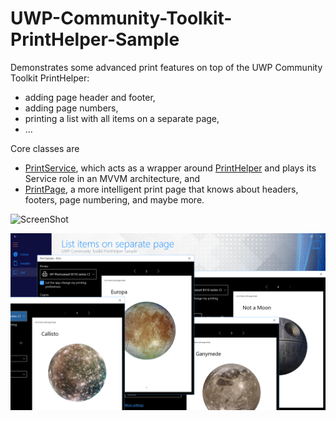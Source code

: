 # UWP-Community-Toolkit-PrintHelper-Sample
Demonstrates some advanced print features on top of the UWP Community Toolkit PrintHelper:

* adding page header and footer,
* adding page numbers,
* printing a list with all items on a separate page,
* ...

Core classes are
* [PrintService](https://github.com/XamlBrewer/UWP-Community-Toolkit-PrintHelper-Sample/blob/master/XamlBrewer.Uwp.ToolkitPrintHelperSample/Services/Printing/PrintService.cs), which acts as a wrapper around [PrintHelper](https://github.com/Microsoft/UWPCommunityToolkit/tree/master/Microsoft.Toolkit.Uwp/Helpers/PrintHelper) and plays its Service role in an MVVM architecture, and
* [PrintPage](https://github.com/XamlBrewer/UWP-Community-Toolkit-PrintHelper-Sample/blob/master/XamlBrewer.Uwp.ToolkitPrintHelperSample/Services/Printing/PrintPage.xaml.cs), a more intelligent print page that knows about headers, footers, page numbering, and maybe more.

![ScreenShot](Assets/HeaderFooterPageNumbers.png?raw=true "Screenshot")

![ScreenShot](Assets/ListItems.png?raw=true "Screenshot")
